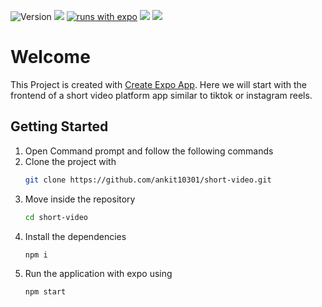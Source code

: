 ![Version](https://img.shields.io/badge/version-0.1-blue.svg?cacheSeconds=2592000)
![](https://img.shields.io/badge/react-grey?logo=react)
[![runs with expo](https://img.shields.io/badge/Runs%20with%20Expo-000.svg?style=flat-square&logo=EXPO&labelColor=f3f3f3&logoColor=000)](https://expo.io/)
![](https://img.shields.io/badge/android-grey?logo=android)
![](https://img.shields.io/badge/-grey?logo=ios)

# Welcome

This Project is created with [Create Expo App](https://expo.dev/).
Here we will start with the frontend of a short video platform app similar to tiktok or instagram reels.

## Getting Started

1. Open Command prompt and follow the following commands
2. Clone the project with
   ```sh
   git clone https://github.com/ankit10301/short-video.git
   ```
3. Move inside the repository
   ```sh
   cd short-video
   ```
4. Install the dependencies
   ```sh
   npm i
   ```
5. Run the application with expo using
   ```sh
   npm start
   ```
   
